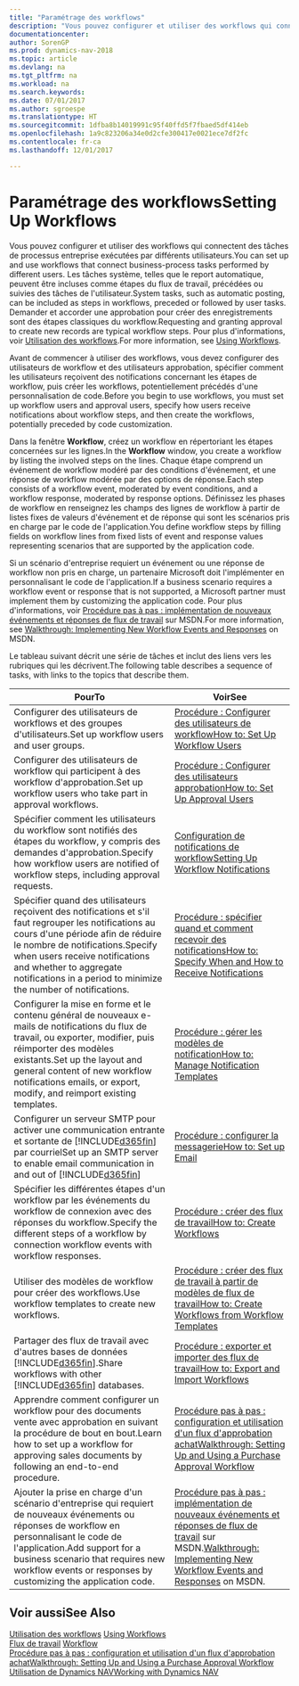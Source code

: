 ```yaml
---
title: "Paramétrage des workflows"
description: "Vous pouvez configurer et utiliser des workflows qui connectent des tâches de processus entreprise exécutées par différents utilisateurs. Les tâches système, telles que le report automatique, peuvent être incluses comme étapes du flux de travail, précédées ou suivies des tâches de l'utilisateur. Demander et accorder une approbation pour créer des enregistrements sont des étapes classiques du workflow."
documentationcenter: 
author: SorenGP
ms.prod: dynamics-nav-2018
ms.topic: article
ms.devlang: na
ms.tgt_pltfrm: na
ms.workload: na
ms.search.keywords: 
ms.date: 07/01/2017
ms.author: sgroespe
ms.translationtype: HT
ms.sourcegitcommit: 1dfba8b14019991c95f40ffd5f7fbaed5df414eb
ms.openlocfilehash: 1a9c823206a34e0d2cfe300417e0021ece7df2fc
ms.contentlocale: fr-ca
ms.lasthandoff: 12/01/2017

---
```

# <a name="setting-up-workflows"></a><span data-ttu-id="f039a-105">Paramétrage des workflows</span><span class="sxs-lookup"><span data-stu-id="f039a-105">Setting Up Workflows</span></span>
<span data-ttu-id="f039a-106">Vous pouvez configurer et utiliser des workflows qui connectent des tâches de processus entreprise exécutées par différents utilisateurs.</span><span class="sxs-lookup"><span data-stu-id="f039a-106">You can set up and use workflows that connect business-process tasks performed by different users.</span></span> <span data-ttu-id="f039a-107">Les tâches système, telles que le report automatique, peuvent être incluses comme étapes du flux de travail, précédées ou suivies des tâches de l'utilisateur.</span><span class="sxs-lookup"><span data-stu-id="f039a-107">System tasks, such as automatic posting, can be included as steps in workflows, preceded or followed by user tasks.</span></span> <span data-ttu-id="f039a-108">Demander et accorder une approbation pour créer des enregistrements sont des étapes classiques du workflow.</span><span class="sxs-lookup"><span data-stu-id="f039a-108">Requesting and granting approval to create new records are typical workflow steps.</span></span> <span data-ttu-id="f039a-109">Pour plus d'informations, voir [Utilisation des workflows](across-use-workflows.md).</span><span class="sxs-lookup"><span data-stu-id="f039a-109">For more information, see [Using Workflows](across-use-workflows.md).</span></span>  

 <span data-ttu-id="f039a-110">Avant de commencer à utiliser des workflows, vous devez configurer des utilisateurs de workflow et des utilisateurs approbation, spécifier comment les utilisateurs reçoivent des notifications concernant les étapes de workflow, puis créer les workflows, potentiellement précédés d'une personnalisation de code.</span><span class="sxs-lookup"><span data-stu-id="f039a-110">Before you begin to use workflows, you must set up workflow users and approval users, specify how users receive notifications about workflow steps, and then create the workflows, potentially preceded by code customization.</span></span>  

 <span data-ttu-id="f039a-111">Dans la fenêtre **Workflow**, créez un workflow en répertoriant les étapes concernées sur les lignes.</span><span class="sxs-lookup"><span data-stu-id="f039a-111">In the **Workflow** window, you create a workflow by listing the involved steps on the lines.</span></span> <span data-ttu-id="f039a-112">Chaque étape comprend un événement de workflow modéré par des conditions d'événement, et une réponse de workflow modérée par des options de réponse.</span><span class="sxs-lookup"><span data-stu-id="f039a-112">Each step consists of a workflow event, moderated by event conditions, and a workflow response, moderated by response options.</span></span> <span data-ttu-id="f039a-113">Définissez les phases de workflow en renseignez les champs des lignes de workflow à partir de listes fixes de valeurs d'événement et de réponse qui sont les scénarios pris en charge par le code de l'application.</span><span class="sxs-lookup"><span data-stu-id="f039a-113">You define workflow steps by filling fields on workflow lines from fixed lists of event and response values representing scenarios that are supported by the application code.</span></span>  

 <span data-ttu-id="f039a-114">Si un scénario d'entreprise requiert un événement ou une réponse de workflow non pris en charge, un partenaire Microsoft doit l'implémenter en personnalisant le code de l'application.</span><span class="sxs-lookup"><span data-stu-id="f039a-114">If a business scenario requires a workflow event or response that is not supported, a Microsoft partner must implement them by customizing the application code.</span></span> <span data-ttu-id="f039a-115">Pour plus d'informations, voir [Procédure pas à pas : implémentation de nouveaux événements et réponses de flux de travail](https://msdn.microsoft.com/en-us/library/mt574349.aspx) sur MSDN.</span><span class="sxs-lookup"><span data-stu-id="f039a-115">For more information, see [Walkthrough: Implementing New Workflow Events and Responses](https://msdn.microsoft.com/en-us/library/mt574349.aspx) on MSDN.</span></span>

 <span data-ttu-id="f039a-116">Le tableau suivant décrit une série de tâches et inclut des liens vers les rubriques qui les décrivent.</span><span class="sxs-lookup"><span data-stu-id="f039a-116">The following table describes a sequence of tasks, with links to the topics that describe them.</span></span>  

|<span data-ttu-id="f039a-117">**Pour**</span><span class="sxs-lookup"><span data-stu-id="f039a-117">**To**</span></span>|<span data-ttu-id="f039a-118">**Voir**</span><span class="sxs-lookup"><span data-stu-id="f039a-118">**See**</span></span>|  
|------------|-------------|  
|<span data-ttu-id="f039a-119">Configurer des utilisateurs de workflows et des groupes d'utilisateurs.</span><span class="sxs-lookup"><span data-stu-id="f039a-119">Set up workflow users and user groups.</span></span>|[<span data-ttu-id="f039a-120">Procédure : Configurer des utilisateurs de workflow</span><span class="sxs-lookup"><span data-stu-id="f039a-120">How to: Set Up Workflow Users</span></span>](across-how-to-set-up-workflow-users.md)|  
|<span data-ttu-id="f039a-121">Configurer des utilisateurs de workflow qui participent à des workflow d'approbation.</span><span class="sxs-lookup"><span data-stu-id="f039a-121">Set up workflow users who take part in approval workflows.</span></span>|[<span data-ttu-id="f039a-122">Procédure : Configurer des utilisateurs approbation</span><span class="sxs-lookup"><span data-stu-id="f039a-122">How to: Set Up Approval Users</span></span>](across-how-to-set-up-approval-users.md)|  
|<span data-ttu-id="f039a-123">Spécifier comment les utilisateurs du workflow sont notifiés des étapes du workflow, y compris des demandes d'approbation.</span><span class="sxs-lookup"><span data-stu-id="f039a-123">Specify how workflow users are notified of workflow steps, including approval requests.</span></span>|[<span data-ttu-id="f039a-124">Configuration de notifications de workflow</span><span class="sxs-lookup"><span data-stu-id="f039a-124">Setting Up Workflow Notifications</span></span>](across-setting-up-workflow-notifications.md)|  
|<span data-ttu-id="f039a-125">Spécifier quand des utilisateurs reçoivent des notifications et s'il faut regrouper les notifications au cours d'une période afin de réduire le nombre de notifications.</span><span class="sxs-lookup"><span data-stu-id="f039a-125">Specify when users receive notifications and whether to aggregate notifications in a period to minimize the number of notifications.</span></span>|[<span data-ttu-id="f039a-126">Procédure : spécifier quand et comment recevoir des notifications</span><span class="sxs-lookup"><span data-stu-id="f039a-126">How to: Specify When and How to Receive Notifications</span></span>](across-how-to-specify-when-and-how-to-receive-notifications.md)|  
|<span data-ttu-id="f039a-127">Configurer la mise en forme et le contenu général de nouveaux e\-mails de notifications du flux de travail, ou exporter, modifier, puis réimporter des modèles existants.</span><span class="sxs-lookup"><span data-stu-id="f039a-127">Set up the layout and general content of new workflow notifications emails, or export, modify, and reimport existing templates.</span></span>|[<span data-ttu-id="f039a-128">Procédure : gérer les modèles de notification</span><span class="sxs-lookup"><span data-stu-id="f039a-128">How to: Manage Notification Templates</span></span>](across-how-to-manage-notification-templates.md)|  
|<span data-ttu-id="f039a-129">Configurer un serveur SMTP pour activer une communication entrante et sortante de [!INCLUDE[d365fin](includes/d365fin_md.md)] par courriel</span><span class="sxs-lookup"><span data-stu-id="f039a-129">Set up an SMTP server to enable email communication in and out of [!INCLUDE[d365fin](includes/d365fin_md.md)]</span></span>|[<span data-ttu-id="f039a-130">Procédure : configurer la messagerie</span><span class="sxs-lookup"><span data-stu-id="f039a-130">How to: Set up Email</span></span>](madeira-how-setup-email.md)|
|<span data-ttu-id="f039a-131">Spécifier les différentes étapes d'un workflow par les événements du workflow de connexion avec des réponses du workflow.</span><span class="sxs-lookup"><span data-stu-id="f039a-131">Specify the different steps of a workflow by connection workflow events with workflow responses.</span></span>|[<span data-ttu-id="f039a-132">Procédure : créer des flux de travail</span><span class="sxs-lookup"><span data-stu-id="f039a-132">How to: Create Workflows</span></span>](across-how-to-create-workflows.md)|  
|<span data-ttu-id="f039a-133">Utiliser des modèles de workflow pour créer des workflows.</span><span class="sxs-lookup"><span data-stu-id="f039a-133">Use workflow templates to create new workflows.</span></span>|[<span data-ttu-id="f039a-134">Procédure : créer des flux de travail à partir de modèles de flux de travail</span><span class="sxs-lookup"><span data-stu-id="f039a-134">How to: Create Workflows from Workflow Templates</span></span>](across-how-to-create-workflows-from-workflow-templates.md)|  
|<span data-ttu-id="f039a-135">Partager des flux de travail avec d'autres bases de données [!INCLUDE[d365fin](includes/d365fin_md.md)].</span><span class="sxs-lookup"><span data-stu-id="f039a-135">Share workflows with other [!INCLUDE[d365fin](includes/d365fin_md.md)] databases.</span></span>|[<span data-ttu-id="f039a-136">Procédure : exporter et importer des flux de travail</span><span class="sxs-lookup"><span data-stu-id="f039a-136">How to: Export and Import Workflows</span></span>](across-how-to-export-and-import-workflows.md)|  
|<span data-ttu-id="f039a-137">Apprendre comment configurer un workflow pour des documents vente avec approbation en suivant la procédure de bout en bout.</span><span class="sxs-lookup"><span data-stu-id="f039a-137">Learn how to set up a workflow for approving sales documents by following an end-to-end procedure.</span></span>|[<span data-ttu-id="f039a-138">Procédure pas à pas : configuration et utilisation d'un flux d'approbation achat</span><span class="sxs-lookup"><span data-stu-id="f039a-138">Walkthrough: Setting Up and Using a Purchase Approval Workflow</span></span>](walkthrough-setting-up-and-using-a-purchase-approval-workflow.md)|  
|<span data-ttu-id="f039a-139">Ajouter la prise en charge d'un scénario d'entreprise qui requiert de nouveaux événements ou réponses de workflow en personnalisant le code de l'application.</span><span class="sxs-lookup"><span data-stu-id="f039a-139">Add support for a business scenario that requires new workflow events or responses by customizing the application code.</span></span>|<span data-ttu-id="f039a-140">[Procédure pas à pas : implémentation de nouveaux événements et réponses de flux de travail](https://msdn.microsoft.com/en-us/library/mt574349.aspx) sur MSDN.</span><span class="sxs-lookup"><span data-stu-id="f039a-140">[Walkthrough: Implementing New Workflow Events and Responses](https://msdn.microsoft.com/en-us/library/mt574349.aspx) on MSDN.</span></span>|  

## <a name="see-also"></a><span data-ttu-id="f039a-141">Voir aussi</span><span class="sxs-lookup"><span data-stu-id="f039a-141">See Also</span></span>  
 <span data-ttu-id="f039a-142">[Utilisation des workflows](across-use-workflows.md) </span><span class="sxs-lookup"><span data-stu-id="f039a-142">[Using Workflows](across-use-workflows.md) </span></span>  
 <span data-ttu-id="f039a-143">[Flux de travail](across-workflow.md) </span><span class="sxs-lookup"><span data-stu-id="f039a-143">[Workflow](across-workflow.md) </span></span>  
 [<span data-ttu-id="f039a-144">Procédure pas à pas : configuration et utilisation d'un flux d'approbation achat</span><span class="sxs-lookup"><span data-stu-id="f039a-144">Walkthrough: Setting Up and Using a Purchase Approval Workflow</span></span>](walkthrough-setting-up-and-using-a-purchase-approval-workflow.md)  
 [<span data-ttu-id="f039a-145">Utilisation de Dynamics NAV</span><span class="sxs-lookup"><span data-stu-id="f039a-145">Working with Dynamics NAV</span></span>](ui-work-product.md)

